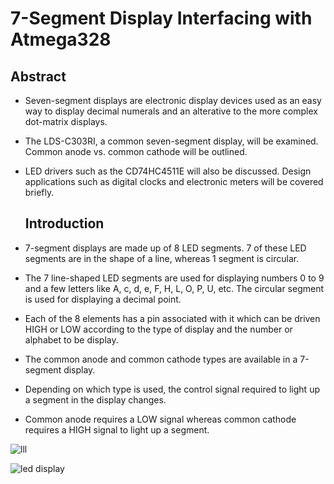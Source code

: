 # 7-Segment Display Interfacing with Atmega328 #

## Abstract
- Seven-segment displays are electronic display devices used as an easy way to display decimal numerals and an alterative to the more complex dot-matrix displays.
- The LDS-C303RI, a common seven-segment display, will be examined. Common anode vs. common cathode will be outlined.
- LED drivers such as the CD74HC4511E will also be discussed. Design applications such as digital
  clocks and electronic meters will be covered briefly.
  
  ## Introduction
 - 7-segment displays are made up of 8 LED segments. 7 of these LED segments are in the shape of a line, whereas 1 segment is circular.
 - The 7 line-shaped LED segments are used for displaying numbers 0 to 9 and a few letters like A, c, d, e, F, H, L, O, P, U, etc. The circular segment is used for          displaying a decimal point.
 - Each of the 8 elements has a pin associated with it which can be driven HIGH or LOW according to the type of display and the number or alphabet to be display.
 - The common anode and common cathode types are available in a 7-segment display. 
 - Depending on which type is used, the control signal required to light up a segment in  the display changes.
 - Common anode requires a LOW signal whereas common cathode requires a HIGH signal to light up a segment.


  ![lll](https://user-images.githubusercontent.com/101447131/164702884-90d990f3-383a-4710-8bc9-3d87d32ff030.jpg)
  
![led display](https://user-images.githubusercontent.com/101447131/164503048-25fe51e0-c664-4582-b301-e9f64cd382c3.jpg) 

